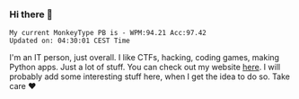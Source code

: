 ### Hi there 👋
<!-- PB START -->
```
My current MonkeyType PB is - WPM:94.21 Acc:97.42
Updated on: 04:30:01 CEST Time
```
<!-- PB END -->
I'm an IT person, just overall. I like CTFs, hacking, coding games, making Python apps. Just a lot of stuff.
You can check out my website [here](https://skill3472.github.io/).
I will probably add some interesting stuff here, when I get the idea to do so. Take care ❤️
